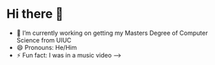 # Hi there 👋

- 🔭 I’m currently working on getting my Masters Degree of Computer Science from UIUC
- 😄 Pronouns: He/Him
- ⚡ Fun fact: I was in a music video
-->
